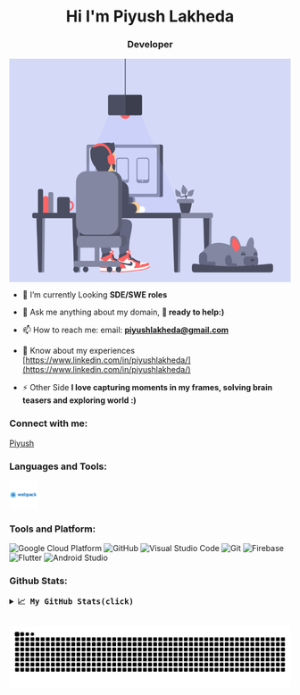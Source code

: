<h1 align="center">Hi  I'm Piyush Lakheda</h1>
<h3 align="center">Developer</h3>
<p align="Center"><img align="Center"  height="400" src="hu.gif"></p>

- 🌱 I’m currently Looking **SDE/SWE roles**

- 💬 Ask me anything about my domain, **🤝 ready to help:)**

- 📫 How to reach me: email: **piyushlakheda@gmail.com**

- 📄 Know about my experiences [https://www.linkedin.com/in/piyushlakheda/](https://www.linkedin.com/in/piyushlakheda/)

- ⚡ Other Side **I love capturing moments in my frames, solving brain teasers and exploring world :)**

<h3 align="left">Connect with me:</h3>
<p align="left">

<a href="https://piyushlakheda.github.io/" target="blank">Piyush</a>

</p>

<h3 align="left">Languages and Tools:</h3>
<p align="left"> <a href="https://webpack.js.org" target="_blank" rel="noreferrer"> <img src="https://raw.githubusercontent.com/devicons/devicon/d00d0969292a6569d45b06d3f350f463a0107b0d/icons/webpack/webpack-original-wordmark.svg" alt="webpack" width="50" height="50"/> </a> </p>
<p>
<h3>Tools and Platform:</h3>

![Google Cloud Platform](https://img.shields.io/badge/Google_Cloud-4285F4?style=for-the-badge&logo=google-cloud&logoColor=white)
![GitHub](https://img.shields.io/badge/GitHub-181717?style=for-the-badge&logo=github)
![Visual Studio Code](https://img.shields.io/badge/Visual_Studio_Code-007ACC?style=for-the-badge&logo=Visual-Studio-Code&logoColor=white)
![Git](https://img.shields.io/badge/Git-F05032?style=for-the-badge&logo=Git&logoColor=white)
![Firebase](https://img.shields.io/badge/Firebase-ffcb2c?style=for-the-badge&logo=Firebase&logoColor=white)
![Flutter](https://img.shields.io/badge/Flutter-47c5fb?style=for-the-badge&logo=Flutter&logoColor=white)
![Android Studio](https://img.shields.io/badge/Android_Studio-3DDC84?style=for-the-badge&logo=Android-Studio&logoColor=ffffff)

 
 </p>
 
<h3 align="left">Github Stats:</h3>
<details>
  <summary><b><samp>📈 My GitHub Stats(click)</samp></b></summary>
<br>
<p align="center"> <img align="center" src="https://github-readme-streak-stats.herokuapp.com?user=piyushlakheda&theme=holi-theme&date_format=M%20j%5B%2C%20Y%5D"/>
</p>
</details>
 
<br>
 

![snake svg](https://github.com/piyushlakheda/piyushlakheda/blob/main/github-contribution-grid-snake.svg)
 
 
